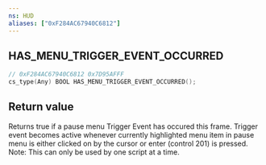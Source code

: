 ```yaml
---
ns: HUD
aliases: ["0xF284AC67940C6812"]
---
```

## HAS_MENU_TRIGGER_EVENT_OCCURRED

```c
// 0xF284AC67940C6812 0x7D95AFFF
cs_type(Any) BOOL HAS_MENU_TRIGGER_EVENT_OCCURRED();
```

## Return value
Returns true if a pause menu Trigger Event has occured this frame.
Trigger event becomes active whenever currently highlighted menu item in pause menu is either clicked on by the cursor or enter (control 201) is pressed.
Note: This can only be used by one script at a time.